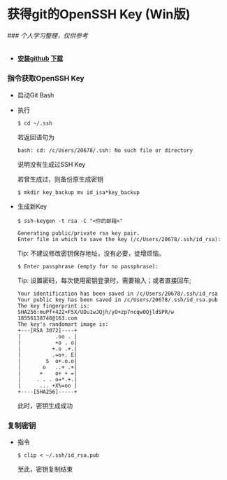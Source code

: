# 获得git的OpenSSH Key (Win版)

###### ### 个人学习整理，仅供参考

+ ####  [安装github](.\安装git软件.md)  [下载](https://git-scm.com/downloads)

### 指令获取OpenSSH Key

+ 启动Git Bash

+ 执行 

  ```
  $ cd ~/.ssh
  ```

  若返回语句为

  ```
  bash: cd: /c/Users/20678/.ssh: No such file or directory
  ```

  说明没有生成过SSH Key

  若曾生成过，则备份原生成密钥

  ```
  $ mkdir key_backup mv id_isa*key_backup
  ```

+ 生成新Key

  ```
  $ ssh-keygen -t rsa -C "<你的邮箱>"
  ```

  ```
  Generating public/private rsa key pair.
  Enter file in which to save the key (/c/Users/20678/.ssh/id_rsa):
  ```

  Tip: 不建议修改密钥保存地址，没有必要，徒增烦恼。

  ```
  $ Enter passphrase (empty for no passphrase):
  ```

  Tip: 设置密码，每次使用密钥登录时，需要输入；或者直接回车;

  ```
  Your identification has been saved in /c/Users/20678/.ssh/id_rsa
  Your public key has been saved in /c/Users/20678/.ssh/id_rsa.pub
  The key fingerprint is:
  SHA256:muPf+422+F5X/UDu1wJQjh/yO+zp7ncqw0QjldSPR/w 18556138746@163.com
  The key's randomart image is:
  +---[RSA 3072]----+
  |           .oo . |
  |           +o . o|
  |          +.o .+.|
  |          .=o+. E|
  |        S  o+.o.o|
  |       o   ..+ .+|
  |      +    o+ + =|
  |     . . . o=*.+.|
  |      ... +X%=oo |
  +----[SHA256]-----+
  ```

  此时，密钥生成成功

### 复制密钥

+ 指令

  ```
  $ clip < ~/.ssh/id_rsa.pub
  ```

  至此，密钥复制结束